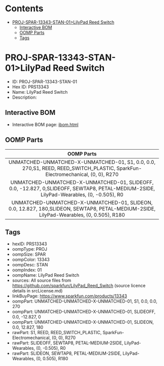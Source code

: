 



Contents
========

* [PROJ-SPAR-13343-STAN-01>LilyPad Reed Switch](#proj-spar-13343-stan-01lilypad-reed-switch)
	* [Interactive BOM](#interactive-bom)
	* [OOMP Parts](#oomp-parts)
	* [Tags](#tags)

# PROJ-SPAR-13343-STAN-01>LilyPad Reed Switch

- ID: PROJ-SPAR-13343-STAN-01
- Hex ID: PRS13343
- Name: LilyPad Reed Switch
- Description: 

## Interactive BOM

- Interactive BOM page: [ibom.html](kicad/bom/ibom.html)

## OOMP Parts
  

|OOMP Parts|
| :---: |
|UNMATCHED-UNMATCHED-X-UNMATCHED-01, S1, 0.0, 0.0, 270,S1, REED, REED_SWITCH_PLASTIC, SparkFun-Electromechanical, (0, 0), R270|
|UNMATCHED-UNMATCHED-X-UNMATCHED-01, SLIDEOFF, 0.0, -12.827, 0,SLIDEOFF, SEWTAP8, PETAL-MEDIUM-2SIDE, LilyPad-Wearables, (0, -0.505), R0|
|UNMATCHED-UNMATCHED-X-UNMATCHED-01, SLIDEON, 0.0, 12.827, 180,SLIDEON, SEWTAP8, PETAL-MEDIUM-2SIDE, LilyPad-Wearables, (0, 0.505), R180|

## Tags

- hexID: PRS13343
- oompType: PROJ
- oompSize: SPAR
- oompColor: 13343
- oompDesc: STAN
- oompIndex: 01
- oompName: LilyPad Reed Switch
- sources: All source files from https://github.com/sparkfun/LilyPad_Reed_Switch (source licence details in srcLicense.md)
- linkBuyPage: https://www.sparkfun.com/products/13343
- oompPart: UNMATCHED-UNMATCHED-X-UNMATCHED-01, S1, 0.0, 0.0, 270
- oompPart: UNMATCHED-UNMATCHED-X-UNMATCHED-01, SLIDEOFF, 0.0, -12.827, 0
- oompPart: UNMATCHED-UNMATCHED-X-UNMATCHED-01, SLIDEON, 0.0, 12.827, 180
- rawPart: S1, REED, REED_SWITCH_PLASTIC, SparkFun-Electromechanical, (0, 0), R270
- rawPart: SLIDEOFF, SEWTAP8, PETAL-MEDIUM-2SIDE, LilyPad-Wearables, (0, -0.505), R0
- rawPart: SLIDEON, SEWTAP8, PETAL-MEDIUM-2SIDE, LilyPad-Wearables, (0, 0.505), R180
